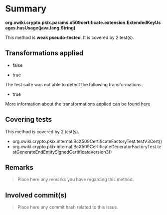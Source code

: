 # Summary
**org.xwiki.crypto.pkix.params.x509certificate.extension.ExtendedKeyUsages.hasUsage(java.lang.String)**

This method is **weak pseudo-tested**.
It is covered by 2 test(s). 


## Transformations applied

- false

- true


The test suite was not able to detect the following transformations:
 * true 


More information about the transformations applied can be found [here](https://github.com/STAMP-project/pitest-descartes)

## Covering tests
This method is covered by 2 test(s).
* org.xwiki.crypto.pkix.internal.BcX509CertificateFactoryTest.testV3Cert()
* org.xwiki.crypto.pkix.internal.BcX509CertificateGeneratorFactoryTest.testGenerateEndEntitySignedCertificateVersion3()


## Remarks
> Place here any remarks you have regarding this method.

## Involved commit(s)

> Place here any commit hash related to this issue.
